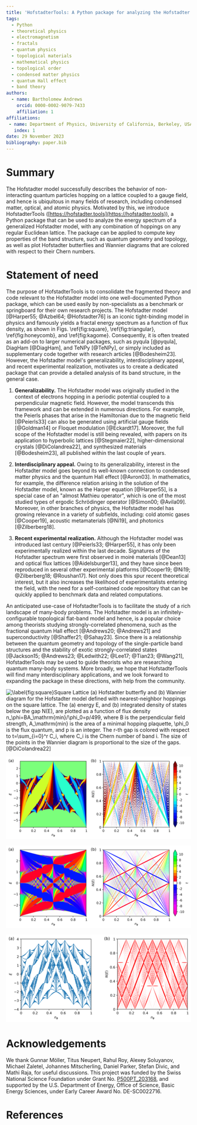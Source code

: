 ```yaml
---
title: 'HofstadterTools: A Python package for analyzing the Hofstadter model'
tags:
  - Python
  - theoretical physics
  - electromagnetism
  - fractals
  - quantum physics
  - topological materials
  - mathematical physics
  - topological order
  - condensed matter physics
  - quantum Hall effect
  - band theory
authors:
  - name: Bartholomew Andrews
    orcid: 0000-0002-9079-7433
    affiliation: 1
affiliations:
 - name: Department of Physics, University of California, Berkeley, USA
   index: 1
date: 29 November 2023
bibliography: paper.bib
---
```


# Summary

The Hofstadter model successfully describes the behavior of non-interacting quantum particles hopping on a lattice coupled to a gauge field, and hence is ubiquitous in many fields of research, including condensed matter, optical, and atomic physics. Motivated by this, we introduce HofstadterTools ([https://hofstadter.tools](https://hofstadter.tools)), a Python package that can be used to analyze the energy spectrum of a generalized Hofstadter model, with any combination of hoppings on any regular Euclidean lattice. The package can be applied to compute key properties of the band structure, such as quantum geometry and topology, as well as plot Hofstadter butterflies and Wannier diagrams that are colored with respect to their Chern numbers.

# Statement of need

The purpose of HofstadterTools is to consolidate the fragmented theory and code relevant to the Hofstadter model into one well-documented Python package, which can be used easily by non-specialists as a benchmark or springboard for their own research projects. The Hofstadter model [@Harper55; @Azbel64; @Hofstadter76] is an iconic tight-binding model in physics and famously yields a fractal energy spectrum as a function of flux density, as shown in Figs. \ref{fig:square}, \ref{fig:triangular}, \ref{fig:honeycomb}, and \ref{fig:kagome}. Consequently, it is often treated as an add-on to larger numerical packages, such as pyqula [@pyqula], DiagHam [@DiagHam], and TeNPy [@TeNPy], or simply included as supplementary code together with research articles [@Bodesheim23]. However, the Hofstadter model's generalizability, interdisciplinary appeal, and recent experimental realization, motivates us to create a dedicated package that can provide a detailed analysis of its band structure, in the general case.

1) **Generalizability.** The Hofstadter model was originally studied in the context of electrons hopping in a periodic potential coupled to a perpendicular magnetic field. However, the model transcends this framework and can be extended in numerous directions. For example, the Peierls phases that arise in the Hamiltonian due to the magnetic field [@Peierls33] can also be generated using artificial gauge fields [@Goldman14] or Floquet modulation [@Eckardt17]. Moreover, the full scope of the Hofstadter model is still being revealed, with papers on its application to hyperbolic lattices [@Stegmaier22], higher-dimensional crystals [@DiColandrea22], and synthesized materials [@Bodesheim23], all published within the last couple of years.

2) **Interdisciplinary appeal.** Owing to its generalizability, interest in the Hofstadter model goes beyond its well-known connection to condensed matter physics and the quantum Hall effect [@Avron03]. In mathematics, for example, the difference relation arising in the solution of the Hofstadter model, known as the Harper equation [@Harper55], is a special case of an "almost Mathieu operator", which is one of the most studied types of ergodic Schrödinger operator [@Simon00; @Avila09]. Moreover, in other branches of physics, the Hofstadter model has growing relevance in a variety of subfields, including: cold atomic gases [@Cooper19], acoustic metamaterials [@Ni19], and photonics [@Zilberberg18].

3) **Recent experimental realization.** Although the Hofstadter model was introduced last century [@Peierls33; @Harper55], it has only been experimentally realized within the last decade. Signatures of the Hofstadter spectrum were first observed in moiré materials [@Dean13] and optical flux lattices [@Aidelsburger13], and they have since been reproduced in several other experimental platforms [@Cooper19; @Ni19; @Zilberberg18; @Roushan17]. Not only does this spur recent theoretical interest, but it also increases the likelihood of experimentalists entering the field, with the need for a self-contained code repository that can be quickly applied to benchmark data and related computations.

An anticipated use-case of HofstadterTools is to facilitate the study of a rich landscape of many-body problems. The Hofstadter model is an infinitely-configurable topological flat-band model and hence, is a popular choice among theorists studying strongly-correlated phenomena, such as the fractional quantum Hall effect [@Andrews20; @Andrews21] and superconductivity [@Shaffer21; @Sahay23]. Since there is a relationship between the quantum geometry and topology of the single-particle band structures and the stability of exotic strongly-correlated states [@Jackson15; @Andrews23; @Ledwith22; @Lee17; @Tian23; @Wang21], HofstadterTools may be used to guide theorists who are researching quantum many-body systems. More broadly, we hope that HofstadterTools will find many interdisciplinary applications, and we look forward to expanding the package in these directions, with help from the community. 

![\label{fig:square}**Square Lattice** (a) Hofstadter butterfly and (b) Wannier diagram for the Hofstadter model defined with nearest-neighbor hoppings on the square lattice. The (a) energy $E$, and (b) integrated density of states below the gap $N(E)$, are plotted as a function of flux density $n_\phi=BA_\mathrm{min}/\phi_0=p/499$, where $B$ is the perpendicular field strength, $A_\mathrm{min}$ is the area of a minimal hopping plaquette, $\phi_0$ is the flux quantum, and $p$ is an integer. The $r$-th gap is colored with respect to $t=\sum_{i=0}^r C_i$, where $C_i$ is the Chern number of band $i$. The size of the points in the Wannier diagram is proportional to the size of the gaps. [@DiColandrea22]](butterfly_square_q_499_t_1_col_plane_red-blue_dpi_600_combined-min.png)

![\label{fig:triangular}**Triangular Lattice** (a) Hofstadter butterfly and (b) Wannier diagram for the Hofstadter model defined with nearest-neighbor hoppings on the triangular lattice. [@Avron14]](butterfly_triangular_q_499_t_1_col_plane_jet_period_2_dpi_600_combined-min.png)

![\label{fig:honeycomb}**Honeycomb Lattice** (a) Hofstadter butterfly and (b) Wannier diagram for the Hofstadter model defined with nearest-neighbor hoppings on the honeycomb lattice. [@Agazzi14]](butterfly_honeycomb_q_499_t_1_alpha_1_theta_1_3_col_plane_avron_dpi_1100_combined-min.png)

![\label{fig:kagome}**Kagome Lattice** (a) Hofstadter butterfly and (b) Wannier diagram for the Hofstadter model defined with nearest-neighbor hoppings on the kagome lattice. [@Jing-Min09]](butterfly_kagome_q_499_t_1_alpha_1_theta_1_3_period_8_dpi_600_combined-min.png)

# Acknowledgements

We thank Gunnar Möller, Titus Neupert, Rahul Roy, Alexey Soluyanov, Michael Zaletel, Johannes Mitscherling, Daniel Parker, Stefan Divic, and Mathi Raja, for useful discussions. This project was funded by the Swiss National Science Foundation under Grant No. [P500PT_203168](https://data.snf.ch/grants/grant/203168), and supported by the U.S. Department of Energy, Office of Science, Basic Energy Sciences, under Early Career Award No. DE-SC0022716.

# References